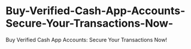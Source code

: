 # Buy-Verified-Cash-App-Accounts-Secure-Your-Transactions-Now-
Buy Verified Cash App Accounts: Secure Your Transactions Now!
